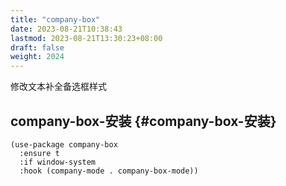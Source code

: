```yaml
---
title: "company-box"
date: 2023-08-21T10:38:43
lastmod: 2023-08-21T13:30:23+08:00
draft: false
weight: 2024
---
```


修改文本补全备选框样式 <br/>


## company-box-安装 {#company-box-安装}

```elisp
(use-package company-box
  :ensure t
  :if window-system
  :hook (company-mode . company-box-mode))
```

